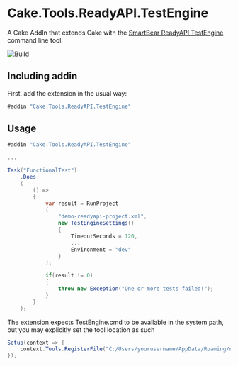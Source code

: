 # Cake.Tools.ReadyAPI.TestEngine

A Cake AddIn that extends Cake with the [SmartBear ReadyAPI TestEngine](https://support.smartbear.com/readyapi/docs/testengine/admin/cli.html) command line tool.

![Build](https://github.com/waxtell/Cake.Tools.ReadyAPI.TestEngine/workflows/Build/badge.svg)

## Including addin
First, add the extension in the usual way:
```c#
#addin "Cake.Tools.ReadyAPI.TestEngine"
```
## Usage

```csharp
#addin "Cake.Tools.ReadyAPI.TestEngine"

...

Task("FunctionalTest")
    .Does
    (
        () =>
        {
            var result = RunProject
            (
                "demo-readyapi-project.xml",
                new TestEngineSettings()
                {
                    TimeoutSeconds = 120,
                    ...
                    Environment = "dev"
                }
            );

            if(result != 0)
            {
                throw new Exception("One or more tests failed!");
            }
        }
    );
```
The extension expects TestEngine.cmd to be available in the system path, but you may explicitly set the tool location as such

```csharp
Setup(context => {
    context.Tools.RegisterFile("C:/Users/yourusername/AppData/Roaming/npm/testengine.cmd");
});
```
